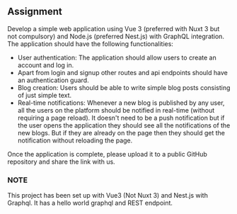 ## Assignment 
Develop a simple web application using Vue 3 (preferred with Nuxt 3 but not compulsory) and Node.js (preferred Nest.js) with GraphQL integration. 
The application should have the following functionalities:
- User authentication: The application should allow users to create an account and log in.
- Apart from login and signup other routes and api endpoints should have an authentication guard.
- Blog creation: Users should be able to write simple blog posts consisting of just simple text.
- Real-time notifications: Whenever a new blog is published by any user, all the users on the platform should be notified in real-time (without requiring a page reload). It doesn't need to be a push notification but if the user opens the application they should see all the notifications of the new blogs. But if they are already on the page then they should get the notification without reloading the page. 

Once the application is complete, please upload it to a public GitHub repository and share the link with us.

### NOTE
This project has been set up with Vue3 (Not Nuxt 3) and Nest.js with Graphql. It has a hello world graphql and REST endpoint.